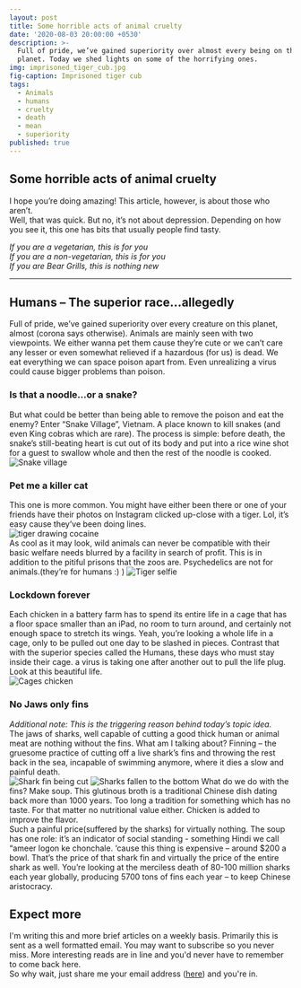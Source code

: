 ```yaml
---
layout: post
title: Some horrible acts of animal cruelty
date: '2020-08-03 20:00:00 +0530'
description: >-
  Full of pride, we’ve gained superiority over almost every being on this
  planet. Today we shed lights on some of the horrifying ones.
img: imprisoned_tiger_cub.jpg
fig-caption: Imprisoned tiger cub
tags:
  - Animals
  - humans
  - cruelty
  - death
  - mean
  - superiority
published: true
---
```

## Some horrible acts of animal cruelty

I hope you’re doing amazing! This article, however, is about those who aren’t.  
Well, that was quick. But no, it’s not about depression. Depending on how you see it, this one has bits that usually people find tasty.  
  
*If you are a vegetarian, this is for you  
If you are a non-vegetarian, this is for you  
If you are Bear Grills, this is nothing new*  

-------

## Humans – The superior race…allegedly
Full of pride, we’ve gained superiority over every creature on this planet, almost (corona says otherwise). Animals are mainly seen with two viewpoints. We either wanna pet them cause they’re cute or we can’t care any lesser or even somewhat relieved if a hazardous (for us) is dead. We eat everything we can space poison apart from. Even unrealizing a virus could cause bigger problems than poison.  
  
    
      
### Is that a noodle...or a snake?
But what could be better than being able to remove the poison and eat the enemy? Enter “Snake Village”, Vietnam.  A place known to kill snakes (and even King cobras which are rare). The process is simple: before death, the snake’s still-beating heart is cut out of its body and put into a rice wine shot for a guest to swallow whole and then the rest of the noodle is cooked.  
![Snake village](https://www.animalsasia.org/us/assets/images/news/snakeTripadvisor2.jpg)
  
  
  
### Pet me a killer cat
This one is more common. You might have either been there or one of your friends have their photos on Instagram clicked up-close with a tiger. Lol, it’s easy cause they’ve been doing lines.  
![tiger drawing cocaine](https://i.kym-cdn.com/photos/images/original/000/600/960/de5.jpg)  
As cool as it may look, wild animals can never be compatible with their basic welfare needs blurred by a facility in search of profit. This is in addition to the pitiful prisons that the zoos are. Psychedelics are not for animals.(they’re for humans :) )
![Tiger selfie](https://thumbs-prod.si-cdn.com/wdWMrEMclvHb4-rIA9nSk8Fxt1c=/800x600/filters:no_upscale()/https://public-media.si-cdn.com/filer/bc/bc/bcbc3599-e3c8-43b4-b740-b252e9990c0a/blurred2.jpg)

  
  
### Lockdown forever
Each chicken in a battery farm has to spend its entire life in a cage that has a floor space smaller than an iPad, no room to turn around, and certainly not enough space to stretch its wings. Yeah, you’re looking a whole life in a cage, only to be pulled out one day to be slashed in pieces. Contrast that with the superior species called the Humans, these days who must stay inside their cage. a virus is taking one after another out to pull the life plug. Look at this beautiful life.  
![Cages chicken](https://149366112.v2.pressablecdn.com/wp-content/uploads/2014/03/800px-Legebat.jpg)
  
  
  
### No Jaws only fins
*Additional note: This is the triggering reason behind today’s topic idea.*   
The jaws of sharks, well capable of cutting a good thick human or animal meat are nothing without the fins. What am I talking about? Finning – the gruesome practice of cutting off a live shark’s fins and throwing the rest back in the sea, incapable of swimming anymore, where it dies a slow and painful death.   
![Shark fin being cut](https://www.humanesociety.org/sites/default/files/styles/1186_max/public/2018/04/shark-finning-406917.jpg?itok=0-HMBYNu) 
![Sharks fallen to the bottom]({{site.baseurl}}/assets/img/fallen_sharks.png)
What do we do with the fins? Make soup. This glutinous broth is a traditional Chinese dish dating back more than 1000 years. Too long a tradition for something which has no taste. For that matter no nutritional value either. Chicken is added to improve the flavor.  
Such a painful price(suffered by the sharks) for virtually nothing. The soup has one role: it’s an indicator of social standing - something Hindi we call “ameer logon ke chonchale. ‘cause this thing is expensive – around $200 a bowl. That’s the price of that shark fin and virtually the price of the entire shark as well. You’re looking at the merciless death of 80-100 million sharks each year globally, producing 5700 tons of fins each year – to keep Chinese aristocracy.

## Expect more
I'm writing this and more brief articles on a weekly basis. Primarily this is sent as a well formatted email. You may want to subscribe so you never miss. More interesting reads are in line and you'd never have to remember to come back here.  
So why wait, just share me your email address ([here](https://docs.google.com/forms/d/e/1FAIpQLSfjTLmOrahh8FxIJFHWGLC7EZuVMGTyxSWNNhamJudiOSjRiw/viewform)) and you're in.
